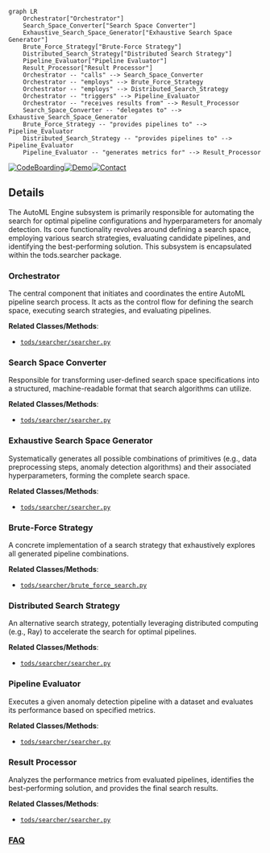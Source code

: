 ```mermaid
graph LR
    Orchestrator["Orchestrator"]
    Search_Space_Converter["Search Space Converter"]
    Exhaustive_Search_Space_Generator["Exhaustive Search Space Generator"]
    Brute_Force_Strategy["Brute-Force Strategy"]
    Distributed_Search_Strategy["Distributed Search Strategy"]
    Pipeline_Evaluator["Pipeline Evaluator"]
    Result_Processor["Result Processor"]
    Orchestrator -- "calls" --> Search_Space_Converter
    Orchestrator -- "employs" --> Brute_Force_Strategy
    Orchestrator -- "employs" --> Distributed_Search_Strategy
    Orchestrator -- "triggers" --> Pipeline_Evaluator
    Orchestrator -- "receives results from" --> Result_Processor
    Search_Space_Converter -- "delegates to" --> Exhaustive_Search_Space_Generator
    Brute_Force_Strategy -- "provides pipelines to" --> Pipeline_Evaluator
    Distributed_Search_Strategy -- "provides pipelines to" --> Pipeline_Evaluator
    Pipeline_Evaluator -- "generates metrics for" --> Result_Processor
```

[![CodeBoarding](https://img.shields.io/badge/Generated%20by-CodeBoarding-9cf?style=flat-square)](https://github.com/CodeBoarding/GeneratedOnBoardings)[![Demo](https://img.shields.io/badge/Try%20our-Demo-blue?style=flat-square)](https://www.codeboarding.org/demo)[![Contact](https://img.shields.io/badge/Contact%20us%20-%20contact@codeboarding.org-lightgrey?style=flat-square)](mailto:contact@codeboarding.org)

## Details

The AutoML Engine subsystem is primarily responsible for automating the search for optimal pipeline configurations and hyperparameters for anomaly detection. Its core functionality revolves around defining a search space, employing various search strategies, evaluating candidate pipelines, and identifying the best-performing solution. This subsystem is encapsulated within the tods.searcher package.

### Orchestrator
The central component that initiates and coordinates the entire AutoML pipeline search process. It acts as the control flow for defining the search space, executing search strategies, and evaluating pipelines.


**Related Classes/Methods**:

- <a href="https://github.com/datamllab/tods/blob/master/tods/searcher/searcher.py" target="_blank" rel="noopener noreferrer">`tods/searcher/searcher.py`</a>


### Search Space Converter
Responsible for transforming user-defined search space specifications into a structured, machine-readable format that search algorithms can utilize.


**Related Classes/Methods**:

- <a href="https://github.com/datamllab/tods/blob/master/tods/searcher/searcher.py" target="_blank" rel="noopener noreferrer">`tods/searcher/searcher.py`</a>


### Exhaustive Search Space Generator
Systematically generates all possible combinations of primitives (e.g., data preprocessing steps, anomaly detection algorithms) and their associated hyperparameters, forming the complete search space.


**Related Classes/Methods**:

- <a href="https://github.com/datamllab/tods/blob/master/tods/searcher/searcher.py" target="_blank" rel="noopener noreferrer">`tods/searcher/searcher.py`</a>


### Brute-Force Strategy
A concrete implementation of a search strategy that exhaustively explores all generated pipeline combinations.


**Related Classes/Methods**:

- <a href="https://github.com/datamllab/tods/blob/master/tods/searcher/brute_force_search.py" target="_blank" rel="noopener noreferrer">`tods/searcher/brute_force_search.py`</a>


### Distributed Search Strategy
An alternative search strategy, potentially leveraging distributed computing (e.g., Ray) to accelerate the search for optimal pipelines.


**Related Classes/Methods**:

- <a href="https://github.com/datamllab/tods/blob/master/tods/searcher/searcher.py" target="_blank" rel="noopener noreferrer">`tods/searcher/searcher.py`</a>


### Pipeline Evaluator
Executes a given anomaly detection pipeline with a dataset and evaluates its performance based on specified metrics.


**Related Classes/Methods**:

- <a href="https://github.com/datamllab/tods/blob/master/tods/searcher/searcher.py" target="_blank" rel="noopener noreferrer">`tods/searcher/searcher.py`</a>


### Result Processor
Analyzes the performance metrics from evaluated pipelines, identifies the best-performing solution, and provides the final search results.


**Related Classes/Methods**:

- <a href="https://github.com/datamllab/tods/blob/master/tods/searcher/searcher.py" target="_blank" rel="noopener noreferrer">`tods/searcher/searcher.py`</a>




### [FAQ](https://github.com/CodeBoarding/GeneratedOnBoardings/tree/main?tab=readme-ov-file#faq)